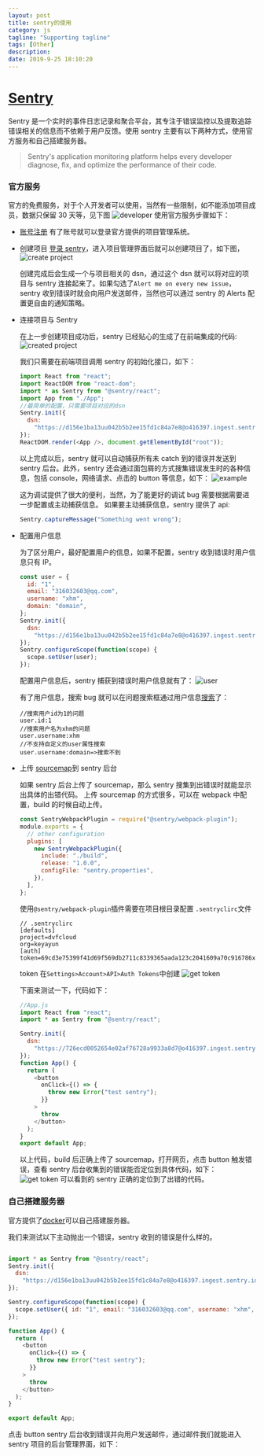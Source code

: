 ```yaml
---
layout: post
title: sentry的使用
category: js
tagline: "Supporting tagline"
tags: [Other]
description:
date: 2019-9-25 18:10:20
---
```


# [Sentry](https://sentry.io/welcome/)

Sentry 是一个实时的事件日志记录和聚合平台，其专注于错误监控以及提取追踪错误相关的信息而不依赖于用户反馈。使用 sentry 主要有以下两种方式，使用官方服务和自己搭建服务器。

> Sentry's application monitoring platform helps every developer diagnose, fix, and optimize the performance of their code.

### 官方服务

官方的免费服务，对于个人开发者可以使用，当然有一些限制，如不能添加项目成员，数据只保留 30 天等，见下图
![developer](http://blog-bed.oss-cn-beijing.aliyuncs.com/sentry%E4%BD%BF%E7%94%A8%E6%96%B9%E6%B3%95/developer.png)
使用官方服务步骤如下：

- [账号注册](https://sentry.io/signup?plan=am1_f&referrer=pricing)
  有了账号就可以登录官方提供的项目管理系统。

- 创建项目
  [登录 sentry](https://sentry.io/auth/login/)，进入项目管理界面后就可以创建项目了，如下图，
  ![create project](http://blog-bed.oss-cn-beijing.aliyuncs.com/sentry%E4%BD%BF%E7%94%A8%E6%96%B9%E6%B3%95/create_project.png)

  创建完成后会生成一个与项目相关的 dsn，通过这个 dsn 就可以将对应的项目与 sentry 连接起来了。如果勾选了`Alert me on every new issue`，sentry 收到错误时就会向用户发送邮件，当然也可以通过 sentry 的 Alerts 配置更自由的通知策略。

- 连接项目与 Sentry

  在上一步创建项目成功后，sentry 已经贴心的生成了在前端集成的代码:
  ![created project](http://blog-bed.oss-cn-beijing.aliyuncs.com/sentry%E4%BD%BF%E7%94%A8%E6%96%B9%E6%B3%95/created.png)

  我们只需要在前端项目调用 sentry 的初始化接口，如下：

  ```js
  import React from "react";
  import ReactDOM from "react-dom";
  import * as Sentry from "@sentry/react";
  import App from "./App";
  //最简单的配置，只需要项目对应的dsn
  Sentry.init({
    dsn:
      "https://d156e1ba13uu042b5b2ee15fd1c84a7e8@o416397.ingest.sentry.io/5379526",
  });
  ReactDOM.render(<App />, document.getElementById("root"));
  ```

  以上完成以后，sentry 就可以自动捕获所有未 catch 到的错误并发送到 sentry 后台。此外，sentry 还会通过面包屑的方式搜集错误发生时的各种信息，包括 console，网络请求、点击的 button 等信息，如下：
  ![example](http://blog-bed.oss-cn-beijing.aliyuncs.com/sentry%E4%BD%BF%E7%94%A8%E6%96%B9%E6%B3%95/example.png)

  这为调试提供了很大的便利，当然，为了能更好的调试 bug 需要根据需要进一步配置或主动捕获信息。
  如果要主动捕获信息，sentry 提供了 api:

  ```js
  Sentry.captureMessage("Something went wrong");
  ```

- 配置用户信息

  为了区分用户，最好配置用户的信息，如果不配置，sentry 收到错误时用户信息只有 IP。

  ```js
  const user = {
    id: "1",
    email: "316032603@qq.com",
    username: "xhm",
    domain: "domain",
  };
  Sentry.init({
    dsn:
      "https://d156e1ba13uu042b5b2ee15fd1c84a7e8@o416397.ingest.sentry.io/5379526",
  });
  Sentry.configureScope(function(scope) {
    scope.setUser(user);
  });
  ```

  配置用户信息后，sentry 捕获到错误时用户信息就有了：
  ![user](http://blog-bed.oss-cn-beijing.aliyuncs.com/41.sentry%E7%9A%84%E4%BD%BF%E7%94%A8/user.png)

  有了用户信息，搜索 bug 就可以在问题搜索框通过用户信息[搜索](https://docs.sentry.io/product/sentry-basics/search/)了：

  ```
  //搜索用户id为1的问题
  user.id:1
  //搜索用户名为xhm的问题
  user.username:xhm
  //不支持自定义的user属性搜索
  user.username:domain=>搜索不到
  ```

- 上传 [sourcemap](https://docs.sentry.io/platforms/javascript/sourcemaps/)到 sentry 后台

  如果 sentry 后台上传了 sourcemap，那么 sentry 搜集到出错误时就能显示出具体的出错代码。
  上传 sourcemap 的方式很多，可以在 webpack 中配置，build 的时候自动上传。

  ```js
  const SentryWebpackPlugin = require("@sentry/webpack-plugin");
  module.exports = {
    // other configuration
    plugins: [
      new SentryWebpackPlugin({
        include: "./build",
        release: "1.0.0",
        configFile: "sentry.properties",
      }),
    ],
  };
  ```

  使用`@sentry/webpack-plugin`插件需要在项目根目录配置 `.sentryclirc`文件

  ```
  // .sentryclirc
  [defaults]
  project=dvfcloud
  org=keyayun
  [auth]
  token=69cd3e75399f41d69f569db2711c8339365aada123c2041609a70c916786xxxx
  ```

  token 在`Settings>Account>API>Auth Tokens`中创建
  ![get token](http://blog-bed.oss-cn-beijing.aliyuncs.com/sentry%E4%BD%BF%E7%94%A8%E6%96%B9%E6%B3%95/get_token.png)

  下面来测试一下，代码如下：

  ```js
  //App.js
  import React from "react";
  import * as Sentry from "@sentry/react";

  Sentry.init({
    dsn:
      "https://726ecd0052654e02af76728a9933a8d7@o416397.ingest.sentry.io/5495712",
  });
  function App() {
    return (
      <button
        onClick={() => {
          throw new Error("test sentry");
        }}
      >
        throw
      </button>
    );
  }
  export default App;
  ```

  以上代码，build 后正确上传了 sourcemap，打开网页，点击 button 触发错误，查看 sentry 后台收集到的错误能否定位到具体代码，如下：
  ![get token](http://blog-bed.oss-cn-beijing.aliyuncs.com/41.sentry%E7%9A%84%E4%BD%BF%E7%94%A8/sourcemap.png)
  可以看到的 sentry 正确的定位到了出错的代码。

### 自己搭建服务器

官方提供了[docker](https://github.com/getsentry/onpremise)可以自己搭建服务器。

我们来测试以下主动抛出一个错误，sentry 收到的错误是什么样的。

```js

import * as Sentry from "@sentry/react";
Sentry.init({
  dsn:
    "https://d156e1ba13uu042b5b2ee15fd1c84a7e8@o416397.ingest.sentry.io/5379526",
});

Sentry.configureScope(function(scope) {
  scope.setUser({ id: "1", email: "316032603@qq.com", username: "xhm", domain: 'domain });
});

function App() {
  return (
    <button
      onClick={() => {
        throw new Error("test sentry");
      }}
    >
      throw
    </button>
  );
}

export default App;
```

点击 button sentry 后台收到错误并向用户发送邮件，通过邮件我们就能进入 sentry 项目的后台管理界面，如下：
